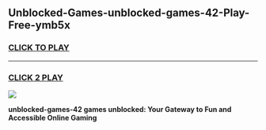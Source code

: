 
## Unblocked-Games-unblocked-games-42-Play-Free-ymb5x
<h3>
<a href="https://premium76.site?title=unblocked-games-42&ref=23A">CLICK TO PLAY</a></h3>
<hr>

<h3>
<a href="https://premium76.site?title=unblocked-games-42&ref=23A">CLICK 2 PLAY</a>
  
</h3>

<a href="https://premium76.site?title=unblocked-games-42&ref=23A"><img src="https://clearcache.store/games.png"></a>


**unblocked-games-42 games unblocked: Your Gateway to Fun and Accessible Online Gaming**
